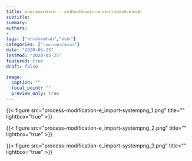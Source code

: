 ```yaml
---
title: บทความทางวิชาการ - การปรับเปลี่ยนกระบวนการตรวจปล่อยสินค้าขาเข้า
subtitle: 
summary: 
authors:
- 
tags: ["ตรวจปล่อยสินค้า","ขาเข้า"]
categories: ["บทความทางวิชาการ"]
date: "2020-05-25"
lastMod: "2020-05-25"
featured: true
draft: false

image:
  caption: ""
  focal_point: ""
  preview_only: true
---
```


{{< figure src="process-modification-e_import-systempng_1.png" title="" lightbox="true" >}}

{{< figure src="process-modification-e_import-systempng_2.png" title="" lightbox="true" >}}

{{< figure src="process-modification-e_import-systempng_3.png" title="" lightbox="true" >}}
